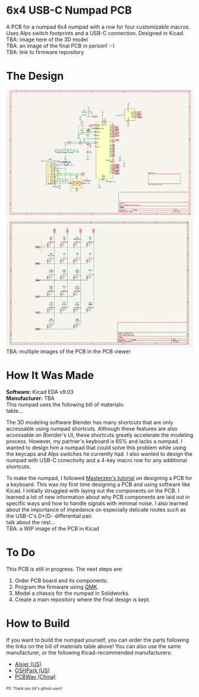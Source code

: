 # 6x4 USB-C Numpad PCB
A PCB for a numpad 6x4 numpad with a row for four customizable macros. Uses Alps switch footprints and a USB-C connection. Designed in Kicad.    
TBA: image here of the 3D model  
TBA: an image of the final PCB in person! :-)  
TBA: link to firmware repository   

# The Design
![Schematic of the MCU](/SchematicMain.png)   
![Schematic of the Numpad Matrix](/SchematicMatrix.png)   
TBA: multiple images of the PCB in the PCB viewer     

# How It Was Made
**Software:** Kicad EDA v9.03  
**Manufacturer:** TBA  
This numpad uses the following bill of materials:  
table...  
   
The 3D modeling software Blender has many shortcuts that are only accessable using numpad shortcuts. Although these features are also accessable on Blender's UI, these shortcuts greatly accelerate the modeling process. However, my partner's keyboard is 65% and lacks a numpad. I wanted to design him a numpad that could solve this problem while using the keycaps and Alps switches he currently had. I also wanted to design the numpad with USB-C conectivity and a 4-key macro row for any additional shortcuts.  
  
To make the numpad, I followed [Masterzen's tutorial](https://www.masterzen.fr/2020/05/03/designing-a-keyboard-part-1/) on designing a PCB for a keyboard. This was my first time designing a PCB and using software like Kicad. I initially struggled with laying out the components on the PCB. I learned a lot of new information about why PCB components are laid out in specific ways and how to handle signals with minimal noise. I also learned about the importance of impedance on especially delicate routes such as the USB-C's D+/D- differential pair.  
talk about the rest...    
TBA: a WIP image of the PCB in Kicad   

# To Do
This PCB is still in progress. The next steps are:  
1. Order PCB board and its components. 
2. Program the firmware using [QMK](https://github.com/qmk/qmk_firmware). 
3. Model a chassis for the numpad in Solidworks. 
4. Create a main repository where the final design is kept. 

# How to Build
If you want to build the numpad yourself, you can order the parts following the links on the bill of materials table above! You can also use the same manufacturer, or the following Kicad-recommended manufacturers:  
* [Alsier (US)](https://aisler.net/)
* [OSHPark (US)](https://docs.oshpark.com/design-tools/kicad/generating-kicad-gerbers/)
* [PCBWay (China)](https://www.pcbway.com/blog/help_center/Generate_Gerber_file_from_Kicad.html)

<sub><sup>PS: Thank you (bf's github user)!</sup></sub>